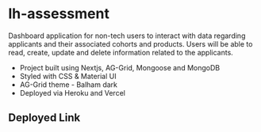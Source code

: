# lh-assessment

Dashboard application for non-tech users to interact with data regarding applicants and their associated cohorts and products. Users will be able to read, create, update and delete information related to the applicants.

- Project built using Nextjs, AG-Grid, Mongoose and MongoDB
- Styled with CSS & Material UI
- AG-Grid theme - Balham dark
- Deployed via Heroku and Vercel

## Deployed Link

